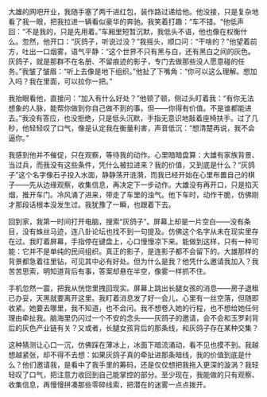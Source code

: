 大雄的网吧开业，我随手塞了两千进红包，装作路过递给他。他没接，只是复杂地看了我一眼，把我拉进一辆看似豪华的奔驰。我笑着打趣：“车不错。“他低声回：“不是我的，只是先用着。”车厢里短暂沉默，我低头不语，他也像在权衡什么。忽然，他开口：“灰鸽子，听说过没？”我摇头，顺口问：“干啥的？”他望着前方，吐出一口烟雾，语气平静：“这个世界不只有黑与白，还有黑白之间的灰色。灰鸽子，就是那群不在名册、不留痕迹的影子，专门去做那些没人愿意碰的任务。”我皱了皱眉：“听上去像是地下组织。”他扯了下嘴角：“你可以这么理解。想加入吗？我在里面，可以拉你一把。”

我抬眼看他，直接问：“加入有什么好处？”他顿了顿，侧过头盯着我：“有你无法想象的人脉，能帮你做到你自己做不到的事。但——你得有价值。不是谁都能进去。”我没有答应，也没拒绝，只是低头沉默，手指无意识地敲着座椅扶手。过了几秒，他轻轻叹了口气，像是认定我在衡量利害，声音低沉：“想清楚再说，我不会逼你。”

我感到他并不催促，只在观察，等待我的动作。心里暗暗盘算：大雄有家族背景、当过兵，而我没有这些条件，凭什么被拉进来？我的价值，又到底是什么？“灰鸽子”这个名字像石子投入水面，静静荡开涟漪，而我已经开始在心里布置自己的棋子——先从边缘观察，收集信息，再决定下一步动作。大雄没有再开口，只是掐灭烟，推开车门。冷风涌了进来，带走了车里的浊气。他下车时，动作干脆，仿佛刚才那段话根本没发生过。我犹豫了一瞬，也跟着下去。

回到家，我第一时间打开电脑，搜索“灰鸽子”。屏幕上却是一片空白——没有条目，没有蛛丝马迹，连八卦论坛也找不到一句提及。仿佛这个名字从未在现实里存在过。我盯着屏幕，手指停在键盘上，心口慢慢凉下来。能做到这样，只有一种可能：它并不是单纯的民间组织。真正的影子，是连影子都不会留下的。大雄那样的背景都急着往里钻，可见其中必有好处。但为什么是我？他凭什么邀请我加入？我苦苦思索，明知道背后有事，答案却悬在半空，像雾一样抓不住。

手机忽然一震，把我从恍惚里拽回现实。屏幕上跳出长腿女孩的消息——房子退租已办妥，天黑就要离开这里。我盯着消息发了好一会儿，心里有一丝空落，但随即收紧。她要去哪里，我不知道，也不会问。我不想卷入她的行程，也不想给她任何理由牵扯我。脑海里仍闪过一个不安的念头——灰鸽子的邀请，会不会和玉罗刹背后的灰色产业链有关？又或者，长腿女孩背后的那条线，和灰鸽子存在某种交集？

这种猜测让心口一沉，仿佛踩在薄冰上，冰面下暗流涌动，看不见也摸不到。我越想越紧张，却不得不去想：如果灰鸽子真的牵扯进那条暗线，我的价值到底是什么？他们邀请我，是看中了我手里的筹码，还是仅仅想把我拖入更深的漩涡？我轻轻叹了口气，把注意力收回到自己能掌控的部分。至少现在，我能做的只有观察、收集信息，再慢慢拼凑那些零碎线索，把潜在的迷雾一点点拨开。
